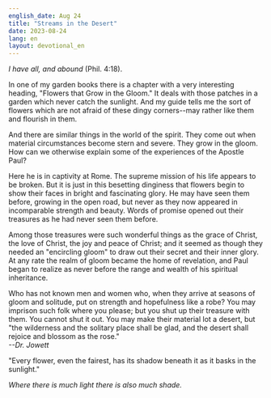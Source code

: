 ```yaml
---
english_date: Aug 24
title: "Streams in the Desert"
date: 2023-08-24
lang: en
layout: devotional_en
---
```





<p><em>I have all, and abound</em> (Phil. 4:18).

</p>

<p>In one of my garden books there is a chapter with a very interesting heading, "Flowers that Grow in the Gloom." It deals with those patches in a garden which never catch the sunlight. And my guide tells me the sort of flowers which are not afraid of these dingy corners--may rather like them and flourish in them.

</p>

<p>And there are similar things in the world of the spirit. They come out when material circumstances become stern and severe. They grow in the gloom. How can we otherwise explain some of the experiences of the Apostle Paul?

</p>

<p>Here he is in captivity at Rome. The supreme mission of his life appears to be broken. But it is just in this besetting dinginess that flowers begin to show their faces in bright and fascinating glory. He may have seen them before, growing in the open road, but never as they now appeared in incomparable strength and beauty. Words of promise opened out their treasures as he had never seen them before.

</p>

<p>Among those treasures were such wonderful things as the grace of Christ, the love of Christ, the joy and peace of Christ; and it seemed as though they needed an "encircling gloom" to draw out their secret and their inner glory. At any rate the realm of gloom became the home of revelation, and Paul began to realize as never before the range and wealth of his spiritual inheritance.

</p>

<p>Who has not known men and women who, when they arrive at seasons of gloom and solitude, put on strength and hopefulness like a robe? You may imprison such folk where you please; but you shut up their treasure with them. You cannot shut it out. You may make their material lot a desert, but "the wilderness and the solitary place shall be glad, and the desert shall rejoice and blossom as the rose."<br/> <em>--Dr. Jowett</em>

</p>

<p>"Every flower, even the fairest, has its shadow beneath it as it basks in the sunlight."

</p>

<p><em>Where there is much light there is also much shade.</em>

</p>

<p></p>